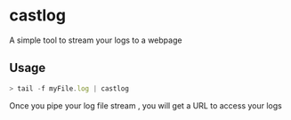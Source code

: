 # castlog

A simple tool to stream your logs to a webpage


## Usage

```javascript
> tail -f myFile.log | castlog
```

Once you pipe your log file stream , you will get a URL to access your logs


